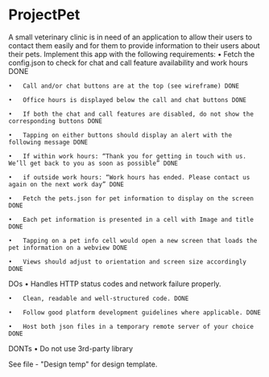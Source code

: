 # ProjectPet

A small veterinary clinic is in need of an application to allow their users to contact them easily and for them to provide information to their users about their pets. Implement this app with the following requirements:
	•	Fetch the config.json to check for chat and call feature availability and work hours DONE
	
	•	Call and/or chat buttons are at the top (see wireframe) DONE
	
	•	Office hours is displayed below the call and chat buttons DONE
	
	•	If both the chat and call features are disabled, do not show the corresponding buttons DONE
	
	•	Tapping on either buttons should display an alert with the following message DONE
	
	•	If within work hours: “Thank you for getting in touch with us. We’ll get back to you as soon as possible” DONE
	
	•	if outside work hours: “Work hours has ended. Please contact us again on the next work day” DONE
	
	•	Fetch the pets.json for pet information to display on the screen DONE
	
	•	Each pet information is presented in a cell with Image and title DONE
	
	•	Tapping on a pet info cell would open a new screen that loads the pet information on a webview DONE
	
	•	Views should adjust to orientation and screen size accordingly DONE


DOs
	•	Handles HTTP status codes and network failure properly. 
	
	•	Clean, readable and well-structured code. DONE
	
	•	Follow good platform development guidelines where applicable. DONE
	
	•	Host both json files in a temporary remote server of your choice DONE


DONTs
	•	Do not use 3rd-party library

See file - "Design temp" for design template. 

